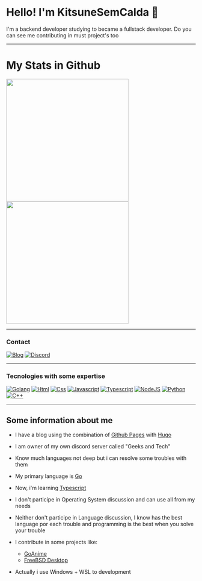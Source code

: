 # Hello! I'm KitsuneSemCalda 🦊

I'm a backend developer studying to became a fullstack developer. Do you can see me contributing in must project's too

--- 

# My Stats in Github

<a href="https://github.com/anuraghazra/convoychat">
    <img height=325 src="https://github-readme-stats.vercel.app/api?username=KitsuneSemCalda&show=reviews,discussions_started,discussions_answered,prs_merged,prs_merged_percentage&show_icons=true&theme=chartreuse-dark"/>
</a>
<a href="https://github.com/anuraghazra/github-readme-stats">
    <img height=325 src="https://github-readme-stats.vercel.app/api/top-langs/?username=KitsuneSemCalda&layout=donut&langs_count=32&show_icons=true&theme=chartreuse-dark"/>
</a>

---

### Contact 

[![Blog](https://img.shields.io/badge/RSS-FFA500?style=for-the-badge&logo=rss&logoColor=white)](https://foxtechworld.github.io/posts/index.xml)
[![Discord](https://img.shields.io/badge/Discord-7289DA?style=for-the-badge&logo=discord&logoColor=white)](https://discord.gg/uRMD4FCKzt)

---

### Tecnologies with some expertise

[![Golang](https://img.shields.io/badge/Go-00ADD8?style=for-the-badge&logo=go&logoColor=white)](https://pt.wikipedia.org/wiki/Go_(linguagem_de_programa%C3%A7%C3%A3o))
[![Html](https://img.shields.io/badge/HTML5-E34F26?style=for-the-badge&logo=html5&logoColor=white)](https://pt.wikipedia.org/wiki/HTML5)
[![Css](https://img.shields.io/badge/CSS3-1572B6?style=for-the-badge&logo=css3&logoColor=white)](https://pt.wikipedia.org/wiki/CSS3)
[![Javascript](https://img.shields.io/badge/JavaScript-F7DF1E?style=for-the-badge&logo=javascript&logoColor=black)](https://pt.wikipedia.org/wiki/JavaScript)
[![Typescript](https://img.shields.io/badge/TypeScript-007ACC?style=for-the-badge&logo=typescript&logoColor=white)](https://pt.wikipedia.org/wiki/TypeScript)
[![NodeJS](https://img.shields.io/badge/Node.js-43853D?style=for-the-badge&logo=node.js&logoColor=white)](https://pt.wikipedia.org/wiki/Node.js)
[![Python](https://img.shields.io/badge/Python-14354C?style=for-the-badge&logo=python&logoColor=white)](https://pt.wikipedia.org/wiki/Python)
[![C++](https://img.shields.io/badge/C%2B%2B-00599C?style=for-the-badge&logo=c%2B%2B&logoColor=white)](https://pt.wikipedia.org/wiki/C%2B%2B)

---

## Some information about me

- I have a blog using the combination of [Github Pages](https://pages.github.com/) with [Hugo](https://gohugo.io/)

- I am owner of my own discord server called "Geeks and Tech"

- Know much languages not deep but i can resolve some troubles with them 

- My primary language is [Go](https://pt.wikipedia.org/wiki/Go_(linguagem_de_programa%C3%A7%C3%A3o))

- Now, i'm learning [Typescript](https://pt.wikipedia.org/wiki/TypeScript) 

- I don't participe in Operating System discussion and can use all from my needs 

- Neither don't participe in Language discussion, I know has the best language por each trouble and programming is the best when you solve your trouble

- I contribute in some projects like:
    - [GoAnime](https://github.com/alvarorichard/GoAnime)
    - [FreeBSD Desktop](https://github.com/mbnunes/freebsd_desktop)

- Actually i use Windows + WSL to development